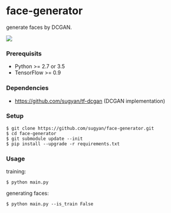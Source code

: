# face-generator

generate faces by DCGAN.

[![](http://img.youtube.com/vi/Svk0SxyNdr8/0.jpg)](https://www.youtube.com/watch?v=Svk0SxyNdr8)


### Prerequisits ###

- Python >= 2.7 or 3.5
- TensorFlow >= 0.9


### Dependencies ###

- https://github.com/sugyan/tf-dcgan (DCGAN implementation)


### Setup ###

    $ git clone https://github.com/sugyan/face-generator.git
    $ cd face-generator
    $ git submodule update --init
    $ pip install --upgrade -r requirements.txt


### Usage ###

training:

    $ python main.py

generating faces:

    $ python main.py --is_train False
